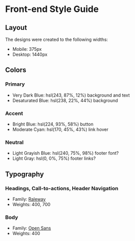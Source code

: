 # Front-end Style Guide

## Layout

The designs were created to the following widths:

- Mobile: 375px
- Desktop: 1440px

## Colors

### Primary

- Very Dark Blue: hsl(243, 87%, 12%) background and text
- Desaturated Blue: hsl(238, 22%, 44%) background

### Accent

- Bright Blue: hsl(224, 93%, 58%) button
- Moderate Cyan: hsl(170, 45%, 43%) link hover

### Neutral

- Light Grayish Blue: hsl(240, 75%, 98%) footer font?
- Light Gray: hsl(0, 0%, 75%) footer links?

## Typography

### Headings, Call-to-actions, Header Navigation

- Family: [Raleway](https://fonts.google.com/specimen/Raleway)
- Weights: 400, 700

### Body

- Family: [Open Sans](https://fonts.google.com/specimen/Open+Sans)
- Weights: 400
